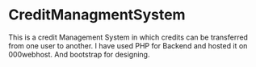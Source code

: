 # CreditManagmentSystem
This is a credit Management System in which credits can be transferred from one user to another. I have used PHP for Backend and hosted it on 000webhost. And bootstrap for designing.
